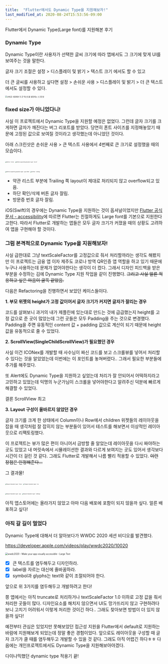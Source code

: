 ```yaml
---
title:  "Flutter에서도 Dynamic Type을 지원해보자!"
last_modified_at: 2020-08-24T15:53:56-09:00
---
```

Flutter에서 Dynamic Type(Large font)를 지원해본 후기

### Dynamic Type

Dynamic Type이란 사용자가 선택한 글씨 크기에 따라 앱에서도 그 크기에 맞게 UI를 보여주는 것을 말한다.

글자 크기 조절은 설정 > 디스플레이 및 밝기 > 텍스트 크기 에서도 할 수 있고 

더 큰 글씨를 사용하고 싶다면 설정 > 손쉬운 사용 > 디스플레이 및 밝기 > 더 큰 텍스트 에서도 설정할 수 있다.

<img src="https://user-images.githubusercontent.com/29784606/90987396-c4b90800-e5c5-11ea-958e-4b22d1cd5141.PNG" alt="손쉬운 사용에서 더 큰 텍스트를 설정하는 스크린샷" style="zoom:40%;" />

### fixed size가 아니었다니!

사실 이 프로젝트에서 Dynamic Type을 지원할 예정은 없었다. 그런데 글자 크기를 크게하면 글자가 깨진다는 버그 리포트를 받았다. 당연히 폰트 사이즈를 지정해놓았기 때문에 고정된 값으로 보여질 것이라고 생각했는데 아니었던 것이다. 

아래 스크린샷은 손쉬운 사용 > 큰 텍스트 사용에서 4번째로 큰 크기로 설정했을 때의 모습이다.

<img src="https://user-images.githubusercontent.com/29784606/91066052-2b90fc80-e66c-11ea-8833-75355bbde41e.PNG" alt="before - home" style="zoom:25%;"/> <img src="https://user-images.githubusercontent.com/29784606/90982472-4303b300-e5a2-11ea-9cca-18c18ebcbe7a.PNG" alt="before supporting dynamic type - broof" style="zoom: 25%;" />

   <img src="https://user-images.githubusercontent.com/29784606/90981894-89571300-e59e-11ea-823f-f3807a74f974.PNG" alt="before supporting dynamic type - jeju detail" style="zoom:25%;" /> <img src="https://user-images.githubusercontent.com/29784606/91066233-714dc500-e66c-11ea-867f-dd3d8d050d6d.PNG" alt="before - setting" style="zoom:25%;" />


- 약관 리스트 부분에 Trailing 쪽 layout이 제대로 처리되지 않고 overflow되고 있음.
- 하단 확인/삭제 버튼 글자 잘림.
- 방문증 번호 글자 잘림.

iOS(Swift)의 경우에는 Dynamic Type을 지원하는 것이 옵셔널이었지만 [Flutter 공식문서 - accessibility](https://flutter.dev/docs/development/accessibility-and-localization/accessibility#large-fonts)에 따르면 Flutter는 친절하게도 Large font를 기본으로 지원한다고한다. 따라서 Flutter로 개발하는 앱들은 모두 글자 크기가 커졌을 때의 상황도 고려하여 앱을 구현해야 할 것이다.

### 그럼 본격적으로 Dynamic Type을 지원해보자!

사실 급한대로 그냥 textScaleFactor를 고정값으로 줘서 처리할까라는 생각도 해봤지만 이 프로젝트는 금융 앱 이자 제주도 코로나 방역 QR인증 앱 역할을 하고 있기 때문에 누구나 사용하는데 문제가 없어야한다는 생각이 더 컸다. 그래서 디자인 피드백을 받은 부분을 수정하는 김에 Dynamic Type 지원 작업을 같이 진행했다.  ~~그리고 사실 얼른 적용하고 싶은 마음이 굴뚝 같았음.~~ 

다음은 Refactoring을 진행하면서 보았던 케이스들이다.

  **1. 부모 위젯의 height가 고정 값이어서 글자 크기가 커지면 글자가 잘리는 경우**

코드를 살펴보니 과거의 내가 제플린에 있는대로 만드는 것에 급급했는지 height를 고정 값으로 준 곳이 많았는데 그런 곳들은 모두 Padding을 주는 것으로 변경했다. Padding을 주면 유동적인 content 값 + padding 값으로 계산이 되기 때문에 height 값을 유동적으로 줄 수 있었다.

  **2. ScrollView(SingleChildScrollView)가 필요했던 경우**

사실 이건 ICONex를 개발할 때 사수님이 짜신 코드를 보고 스크롤뷰를 넣어서 처리할 수 있다는 것을 알았었는데 이번에는 이 포인트를 놓쳐버렸다.. 그래서 필요한 부분들에 추가를 해주었다.

또 Alert에도 Dynamic Type을 지원하고 싶었는데 처리가 잘 안되어서 어떡하지라고 고민하고 있었는데 익명의 누군가님이 스크롤을 넣어야한다고 알려주신 덕분에 빠르게 해결할 수 있었다.

결론 ScrollView 최고

  **3. Layout 구성이 올바르지 않았던 경우** 

글자 크기를 크게 한 상태에서 Column이나 Row에서 children 위젯들의 레이아웃을 잡을 때 생각처럼 잘 잡히지 않는 부분들이 있어서 테스트를 해보면서 이상적인 레이아웃으로 리팩토링했다. 

이 프로젝트는 뷰가 많은 편이 아니어서 금방할 줄 알았는데 레이아웃을 다시 짜야하는 곳도 있었고 내 머릿속에서 시뮬레이션한 결과와 다르게 보여지는 곳도 있어서 생각보다 시간이 더 걸린 것 같다. 그래도 Flutter로 개발해서 나름 빨리 적용할 수 있었다. ~~이런 장점은 인정해준다...~~

그 결과물!

<img src="https://user-images.githubusercontent.com/29784606/91065433-69d9ec00-e66b-11ea-9b50-bbd18f3ae538.PNG" alt="Support dynamic type - home" style="zoom:25%;" /> <img src="https://user-images.githubusercontent.com/29784606/91065405-5fb7ed80-e66b-11ea-9908-cef2902c7dc7.PNG" alt="Support dynamic type - tos" style="zoom:25%;" />

<img src="https://user-images.githubusercontent.com/29784606/91065652-b9b8b300-e66b-11ea-8807-6dd60eab6a87.PNG" alt="Support dynamic type - jeju" style="zoom:25%;" /> <img src="https://user-images.githubusercontent.com/29784606/91065660-bae9e000-e66b-11ea-9ae8-208834f75542.PNG" alt="Support dynamic type - settings" style="zoom:25%;" />

아직 앱스토어에는 올라가지 않았고 아마 다음 배포에 포함이 되지 않을까 싶다. 얼른 배포하고 싶다!

### 아직 갈 길이 멀었다

Dynamic Type에 대해서 더 알아보다가 WWDC 2020 세션 비디오를 발견했다.

https://developer.apple.com/videos/play/wwdc2020/10020

<img src="https://user-images.githubusercontent.com/29784606/90982601-1b611a80-e5a3-11ea-9c71-300ef597e9e9.png" alt="wwdc2020 - Make your app visually accessible - Large Text" style="zoom:50%;" />



- [x] 큰 텍스트를 염두해두고 디자인하라.
- [x] label을 자르는 대신에 줄바꿈하라.
- [x] symbol과 glyphs는 text와 같이 조절되어야 한다.

앞으로 위 3가지를 염두해두고 개발하려고 한다!

쯩 앱에서는 아직 truncate로 처리하거나 textScaleFactor 1.0 이하로 고정 값을 줘서 처리한 곳들이 많다. 디자인요소를 해치지 않으면서 UI도 망가뜨리지 않고  구현하려다보니 고치기 어려워서 이렇게 처리한 것이긴 하다.. 그래도 찾아보면 방법이 더 있지 않을까 싶다!

예전부터 관심은 있었지만 못해보았던 접근성 지원을 Flutter에서 default로 지원하는 바람에 지원해보게 되었는데 정말 좋은 경험이었다. 앞으로도 레이아웃을 구성할 때 글자 크기가 클 때를 염두해두고 개발할 수 있을 것 같다. 그래도 아직 어렵긴 하다ㅎㅎ 다음에는 개인프로젝트에서도 Dynamic Type을 지원해보아야겠다.



다이나믹했던 dynamic type 적용기 끝!

